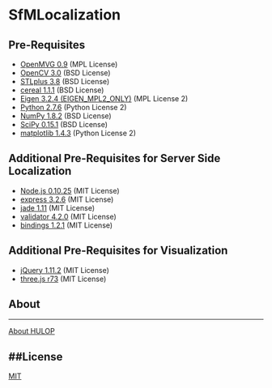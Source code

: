 # SfMLocalization

Pre-Requisites
----
- [OpenMVG 0.9](https://github.com/openMVG/openMVG/)  (MPL License)
- [OpenCV 3.0](http://opencv.org/)  (BSD License)
- [STLplus 3.8](http://stlplus.sourceforge.net/)  (BSD License)
- [cereal 1.1.1](http://uscilab.github.io/cereal/)  (BSD License)
- [Eigen 3.2.4 (EIGEN_MPL2_ONLY)](http://eigen.tuxfamily.org/) (MPL License 2)
- [Python 2.7.6](https://www.python.org/) (Python License 2)
- [NumPy 1.8.2](http://www.numpy.org/)  (BSD License)
- [SciPy 0.15.1](http://www.scipy.org/) (BSD License)
- [matplotlib 1.4.3](http://matplotlib.org/)  (Python License 2)

Additional Pre-Requisites for Server Side Localization
----
- [Node.js 0.10.25](https://nodejs.org/)  (MIT License)
- [express 3.2.6](http://expressjs.com/)  (MIT License)
- [jade 1.11](http://jade-lang.com/)  (MIT License)
- [validator 4.2.0](https://www.npmjs.com/package/validator)  (MIT License)
- [bindings 1.2.1](https://www.npmjs.com/package/bindings)  (MIT License)

Additional Pre-Requisites for Visualization
----
- [jQuery 1.11.2](https://jquery.com/)  (MIT License)
- [three.js r73](http://threejs.org/)  (MIT License)

## About
----
[About HULOP](https://github.com/hulop/00Readme)


##License
----
[MIT](http://opensource.org/licenses/MIT)
